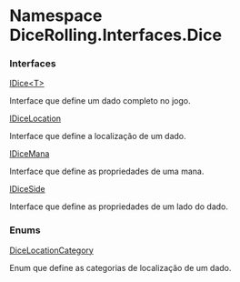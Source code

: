 # <a id="DiceRolling_Interfaces_Dice"></a> Namespace DiceRolling.Interfaces.Dice

### Interfaces

 [IDice<T\>](DiceRolling.Interfaces.Dice.IDice\-1.md)

Interface que define um dado completo no jogo.

 [IDiceLocation](DiceRolling.Interfaces.Dice.IDiceLocation.md)

Interface que define a localização de um dado.

 [IDiceMana](DiceRolling.Interfaces.Dice.IDiceMana.md)

Interface que define as propriedades de uma mana.

 [IDiceSide](DiceRolling.Interfaces.Dice.IDiceSide.md)

Interface que define as propriedades de um lado do dado.

### Enums

 [DiceLocationCategory](DiceRolling.Interfaces.Dice.DiceLocationCategory.md)

Enum que define as categorias de localização de um dado.

